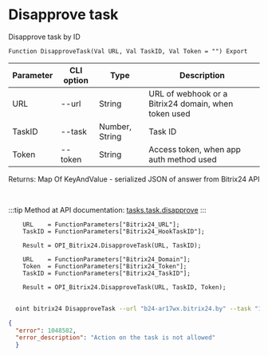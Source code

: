﻿---
sidebar_position: 8
---

# Disapprove task
 Disapprove task by ID



`Function DisapproveTask(Val URL, Val TaskID, Val Token = "") Export`

  | Parameter | CLI option | Type | Description |
  |-|-|-|-|
  | URL | --url | String | URL of webhook or a Bitrix24 domain, when token used |
  | TaskID | --task | Number, String | Task ID |
  | Token | --token | String | Access token, when app auth method used |

  
  Returns:  Map Of KeyAndValue - serialized JSON of answer from Bitrix24 API

<br/>

:::tip
Method at API documentation: [tasks.task.disapprove](https://dev.1c-bitrix.ru/rest_help/tasks/task/tasks/tasks_task_disapprove.php)
:::
<br/>


```bsl title="Code example"
    URL    = FunctionParameters["Bitrix24_URL"];
    TaskID = FunctionParameters["Bitrix24_HookTaskID"];

    Result = OPI_Bitrix24.DisapproveTask(URL, TaskID);

    URL    = FunctionParameters["Bitrix24_Domain"];
    Token  = FunctionParameters["Bitrix24_Token"];
    TaskID = FunctionParameters["Bitrix24_TaskID"];

    Result = OPI_Bitrix24.DisapproveTask(URL, TaskID, Token);
```



```sh title="CLI command example"
    
  oint bitrix24 DisapproveTask --url "b24-ar17wx.bitrix24.by" --task "1080" --token "fe3fa966006e9f06006b12e400000001000..."

```

```json title="Result"
{
  "error": 1048582,
  "error_description": "Action on the task is not allowed"
  }
```
